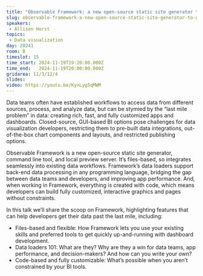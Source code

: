 ```yaml
---
title: "Observable Framework: a new open-source static site generator to get data past the last mile"
slug: observable-framework-a-new-open-source-static-site-generator-to-get-data-past-the-last-mile
speakers:
 - Allison Horst
topics:
 - Data visualization
day: 20241
room: B
timeslot: 15
time_start: 2024-11-19T19:20:00.000Z
time_end:   2024-11-19T20:00:00.000Z
gridarea: 11/3/12/4
slides: 
video: https://youtu.be/KynLyg5qMWM
---
```


Data teams often have established workflows to access data from different sources, process, and analyze data, but can be stymied by the “last mile problem” in data: creating rich, fast, and fully customized apps and dashboards. Closed-source, GUI-based BI options pose challenges for data visualization developers, restricting them to pre-built data integrations, out-of-the-box chart components and layouts, and restricted publishing options.
 
Observable Framework is a new open-source static site generator, command line tool, and local preview server. It’s files-based, so integrates seamlessly into existing data workflows. Framework’s data loaders support back-end data processing in any programming language, bridging the gap between data teams and developers, and improving app performance. And, when working in Framework, everything is created with code, which means developers can build fully customized, interactive graphics and pages without constraints. 
 
In this talk we’ll share the scoop on Framework, highlighting features that can help developers get their data past the last mile, including:
 - Files-based and flexible: How Framework lets you use your existing skills and preferred tools to get quickly up-and-running with dashboard development.
 - Data loaders 101: What are they? Why are they a win for data teams, app performance, and decision-makers? And how can you write your own?
 - Code-based and fully customizable: What’s possible when you aren’t constrained by your BI tools.